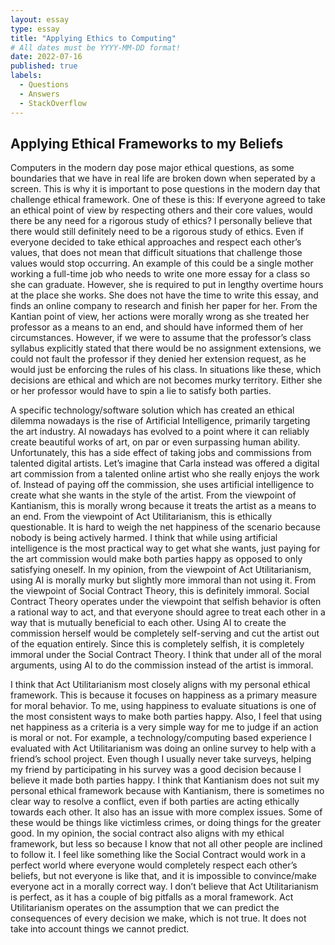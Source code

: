 ```yaml
---
layout: essay
type: essay
title: "Applying Ethics to Computing"
# All dates must be YYYY-MM-DD format!
date: 2022-07-16
published: true
labels:
  - Questions
  - Answers
  - StackOverflow
---
```


## Applying Ethical Frameworks to my Beliefs
Computers in the modern day pose major ethical questions, as some boundaries that we have in real life are broken down when seperated by a screen. This is why it is important to pose questions in the modern day that challenge ethical framework. One of these is this: If everyone agreed to take an ethical point of view by respecting others and their core values, would there be any need for a rigorous study of ethics?
I personally believe that there would still definitely need to be a rigorous study of ethics. Even if everyone decided to take ethical approaches and respect each other’s values, that does not mean that difficult situations that challenge those values would stop occurring. An example of this could be a single mother working a full-time job who needs to write one more essay for a class so she can graduate. However, she is required to put in lengthy overtime hours at the place she works. She does not have the time to write this essay, and finds an online company to research and finish her paper for her. From the Kantian point of view, her actions were morally wrong as she treated her professor as a means to an end, and should have informed them of her circumstances. However, if we were to assume that the professor’s class syllabus explicitly stated that there would be no assignment extensions, we could not fault the professor if they denied her extension request, as he would just be enforcing the rules of his class. In situations like these, which decisions are ethical and which are not becomes murky territory. Either she or her professor would have to spin a lie to satisfy both parties. 

A specific technology/software solution which has created an ethical dilemma nowadays is the rise of Artificial Intelligence, primarily targeting the art industry. AI nowadays has evolved to a point where it can reliably create beautiful works of art, on par or even surpassing human ability. Unfortunately, this has a side effect of taking jobs and commissions from talented digital artists. Let’s imagine that Carla instead was offered a digital art commission from a talented online artist who she really enjoys the work of. Instead of paying off the commission, she uses artificial intelligence to create what she wants in the style of the artist. From the viewpoint of Kantianism, this is morally wrong because it treats the artist as a means to an end. From the viewpoint of Act Utilitarianism, this is ethically questionable. It is hard to weigh the net happiness of the scenario because nobody is being actively harmed. I think that while using artificial intelligence is the most practical way to get what she wants, just paying for the art commission would make both parties happy as opposed to only satisfying oneself. In my opinion, from the viewpoint of Act Utilitarianism, using AI is morally murky but slightly more immoral than not using it. From the viewpoint of Social Contract Theory, this is definitely immoral. Social Contract Theory operates under the viewpoint that selfish behavior is often a rational way to act, and that everyone should agree to treat each other in a way that is mutually beneficial to each other. Using AI to create the commission herself would be completely self-serving and cut the artist out of the equation entirely. Since this is completely selfish, it is completely immoral under the Social Contract Theory. I think that under all of the moral arguments, using AI to do the commission instead of the artist is immoral.

I think that Act Utilitarianism most closely aligns with my personal ethical framework. This is because it focuses on happiness as a primary measure for moral behavior. To me, using happiness to evaluate situations is one of the most consistent ways to make both parties happy. Also, I feel that using net happiness as a criteria is a very simple way for me to judge if an action is moral or not. For example, a technology/computing based experience I evaluated with Act Utilitarianism was doing an online survey to help with a friend’s school project. Even though I usually never take surveys, helping my friend by participating in his survey was a good decision because I believe it made both parties happy. I think that Kantianism does not suit my personal ethical framework because with Kantianism, there is sometimes no clear way to resolve a conflict, even if both parties are acting ethically towards each other. It also has an issue with more complex issues. Some of these would be things like victimless crimes, or doing things for the greater good. In my opinion, the social contract also aligns with my ethical framework, but less so because I know that not all other people are inclined to follow it. I feel like something like the Social Contract would work in a perfect world where everyone would completely respect each other’s beliefs, but not everyone is like that, and it is impossible to convince/make everyone act in a morally correct way. I don’t believe that Act Utilitarianism is perfect, as it has a couple of big pitfalls as a moral framework. Act Utilitarianism operates on the assumption that we can predict the consequences of every decision we make, which is not true. It does not take into account things we cannot predict.
